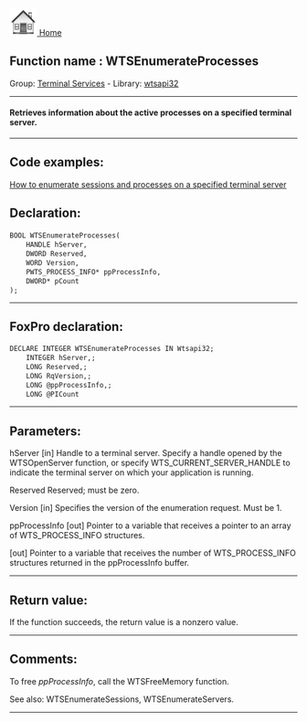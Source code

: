 [<img src="../../images/home.png"> Home ](https://github.com/VFPX/Win32API)  

## Function name : WTSEnumerateProcesses
Group: [Terminal Services](../../functions_group.md#Terminal_Services)  -  Library: [wtsapi32](../../Libraries.md#wtsapi32)  
***  


#### Retrieves information about the active processes on a specified terminal server.
***  


## Code examples:
[How to enumerate sessions and processes on a specified terminal server](../../samples/sample_519.md)  

## Declaration:
```foxpro  
BOOL WTSEnumerateProcesses(
	HANDLE hServer,
	DWORD Reserved,
	WORD Version,
	PWTS_PROCESS_INFO* ppProcessInfo,
	DWORD* pCount
);  
```  
***  


## FoxPro declaration:
```foxpro  
DECLARE INTEGER WTSEnumerateProcesses IN Wtsapi32;
	INTEGER hServer,;
	LONG Reserved,;
	LONG RqVersion,;
	LONG @ppProcessInfo,;
	LONG @PICount  
```  
***  


## Parameters:
hServer 
[in] Handle to a terminal server. Specify a handle opened by the WTSOpenServer function, or specify WTS_CURRENT_SERVER_HANDLE to indicate the terminal server on which your application is running. 

Reserved 
Reserved; must be zero. 

Version 
[in] Specifies the version of the enumeration request. Must be 1. 

ppProcessInfo 
[out] Pointer to a variable that receives a pointer to an array of WTS_PROCESS_INFO structures. 

[out] Pointer to a variable that receives the number of WTS_PROCESS_INFO structures returned in the ppProcessInfo buffer.   
***  


## Return value:
If the function succeeds, the return value is a nonzero value.  
***  


## Comments:
To free <Em>ppProcessInfo</Em>, call the WTSFreeMemory function.   
  
See also: WTSEnumerateSessions, WTSEnumerateServers.  
  
***  

